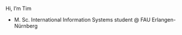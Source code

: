 Hi, I’m Tim
- M. Sc. International Information Systems student @ FAU Erlangen-Nürnberg

<!---
tmbttl/tmbttl is a ✨ special ✨ repository because its `README.md` (this file) appears on your GitHub profile.
You can click the Preview link to take a look at your changes.
--->
